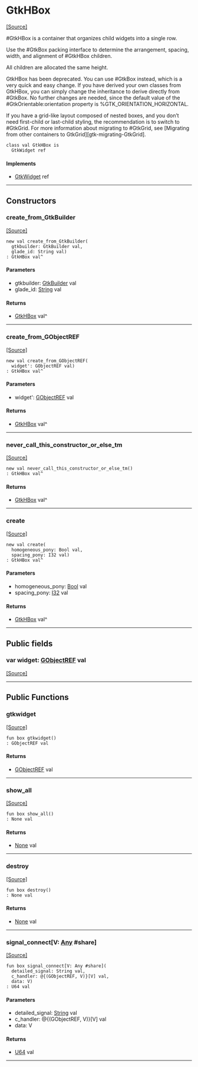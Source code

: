 # GtkHBox
<span class="source-link">[[Source]](src/gtk3/GtkHBox.md#L6)</span>

#GtkHBox is a container that organizes child widgets into a single row.

Use the #GtkBox packing interface to determine the arrangement,
spacing, width, and alignment of #GtkHBox children.

All children are allocated the same height.

GtkHBox has been deprecated. You can use #GtkBox instead, which is a
very quick and easy change. If you have derived your own classes from
GtkHBox, you can simply change the inheritance to derive directly
from #GtkBox. No further changes are needed, since the default
value of the #GtkOrientable:orientation property is
%GTK_ORIENTATION_HORIZONTAL.

If you have a grid-like layout composed of nested boxes, and you don’t
need first-child or last-child styling, the recommendation is to switch
to #GtkGrid. For more information about migrating to #GtkGrid, see
[Migrating from other containers to GtkGrid][gtk-migrating-GtkGrid].


```pony
class val GtkHBox is
  GtkWidget ref
```

#### Implements

* [GtkWidget](gtk3-GtkWidget.md) ref

---

## Constructors

### create_from_GtkBuilder
<span class="source-link">[[Source]](src/gtk3/GtkHBox.md#L31)</span>


```pony
new val create_from_GtkBuilder(
  gtkbuilder: GtkBuilder val,
  glade_id: String val)
: GtkHBox val^
```
#### Parameters

*   gtkbuilder: [GtkBuilder](gtk3-GtkBuilder.md) val
*   glade_id: [String](builtin-String.md) val

#### Returns

* [GtkHBox](gtk3-GtkHBox.md) val^

---

### create_from_GObjectREF
<span class="source-link">[[Source]](src/gtk3/GtkHBox.md#L34)</span>


```pony
new val create_from_GObjectREF(
  widget': GObjectREF val)
: GtkHBox val^
```
#### Parameters

*   widget': [GObjectREF](minimal-browser-..-gobject-GObjectREF.md) val

#### Returns

* [GtkHBox](gtk3-GtkHBox.md) val^

---

### never_call_this_constructor_or_else_tm
<span class="source-link">[[Source]](src/gtk3/GtkHBox.md#L37)</span>


```pony
new val never_call_this_constructor_or_else_tm()
: GtkHBox val^
```

#### Returns

* [GtkHBox](gtk3-GtkHBox.md) val^

---

### create
<span class="source-link">[[Source]](src/gtk3/GtkHBox.md#L41)</span>


```pony
new val create(
  homogeneous_pony: Bool val,
  spacing_pony: I32 val)
: GtkHBox val^
```
#### Parameters

*   homogeneous_pony: [Bool](builtin-Bool.md) val
*   spacing_pony: [I32](builtin-I32.md) val

#### Returns

* [GtkHBox](gtk3-GtkHBox.md) val^

---

## Public fields

### var widget: [GObjectREF](minimal-browser-..-gobject-GObjectREF.md) val
<span class="source-link">[[Source]](src/gtk3/GtkHBox.md#L27)</span>



---

## Public Functions

### gtkwidget
<span class="source-link">[[Source]](src/gtk3/GtkHBox.md#L29)</span>


```pony
fun box gtkwidget()
: GObjectREF val
```

#### Returns

* [GObjectREF](minimal-browser-..-gobject-GObjectREF.md) val

---

### show_all
<span class="source-link">[[Source]](src/gtk3/GtkWidget.md#L4)</span>


```pony
fun box show_all()
: None val
```

#### Returns

* [None](builtin-None.md) val

---

### destroy
<span class="source-link">[[Source]](src/gtk3/GtkWidget.md#L7)</span>


```pony
fun box destroy()
: None val
```

#### Returns

* [None](builtin-None.md) val

---

### signal_connect\[V: [Any](builtin-Any.md) #share\]
<span class="source-link">[[Source]](src/gtk3/GtkWidget.md#L10)</span>


```pony
fun box signal_connect[V: Any #share](
  detailed_signal: String val,
  c_handler: @{(GObjectREF, V)}[V] val,
  data: V)
: U64 val
```
#### Parameters

*   detailed_signal: [String](builtin-String.md) val
*   c_handler: @{(GObjectREF, V)}[V] val
*   data: V

#### Returns

* [U64](builtin-U64.md) val

---


